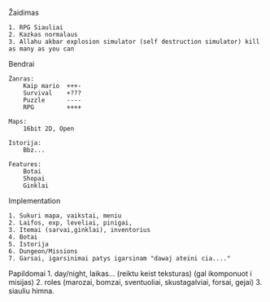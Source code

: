 ﻿Žaidimas 

	1. RPG Siauliai
	2. Kazkas normalaus
	3. Allahu akbar explosion simulator (self destruction simulator) kill as many as you can

Bendrai

	Žanras:
		Kaip mario	+++-
		Survival	+???
		Puzzle		----
		RPG			++++

	Maps:
		16bit 2D, Open

	Istorija:
		Bbz...

	Features:
		Botai
		Shopai
		Ginklai

Implementation

	1. Sukuri mapa, vaikstai, meniu
	2. Laifos, exp, leveliai, pinigai,   
	3. Itemai (sarvai,ginklai), inventorius
	4. Botai
	5. Istorija 
	6. Dungeon/Missions
	7. Garsai, igarsinimai patys igarsinam "dawaj ateini cia...."

Papildomai 
	1. day/night, laikas... (reiktu keist teksturas) (gal ikomponuot i misijas)
	2. roles (marozai, bomzai, sventuoliai, skustagalviai, forsai, gejai)
	3. siauliu himna.